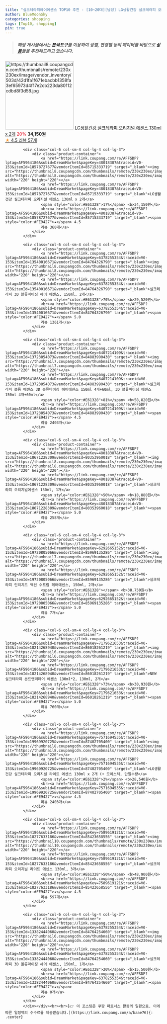 ```yaml
---
title: "실크테라피헤어에센스 TOP10 추천 - [10~20대][남성] LG생활건강 실크테라피 오리지널 에센스 130ml x 2개"
author: BlueMoonSky
categories: shopping
tags: [Top10, shopping]
pin: true
---
```


> ##### 해당 게시물에서는 [**분석도구**](https://itemscout.io/)를 이용하여 **성별**, **연령별** 등의 데이터를 바탕으로 [**상품**](https://link.coupang.com/a/baae76)들을 추천해드리고 있습니다.
<div class="container"><div class="row">
            <div class="col-6 col-sm-4 col-lg-4 col-lg-3">
                <div class="product-container">
                    <a href="https://link.coupang.com/re/AFFSDP?lptag=AF5964186&subid=DreamMarket&pageKey=48018387&traceid=V0-153&itemId=18578727677&vendorItemId=85715333719" target="_blank"><img src="https://thumbnail8.coupangcdn.com/thumbnails/remote/230x230ex/image/vendor_inventory/503d/42d1fa1f671ebacbb1358fa3ef65973d4f17e2cb223da80112cdbd8f3d58.jpg" alt="https://thumbnail8.coupangcdn.com/thumbnails/remote/230x230ex/image/vendor_inventory/503d/42d1fa1f671ebacbb1358fa3ef65973d4f17e2cb223da80112cdbd8f3d58.jpg" width="220" height="220"></a>
                    <a href="https://link.coupang.com/re/AFFSDP?lptag=AF5964186&subid=DreamMarket&pageKey=48018387&traceid=V0-153&itemId=18578727677&vendorItemId=85715333719" target="_blank">LG생활건강 실크테라피 오리지널 에센스 130ml x 2개</a>
                    <span style="color:#E61328">20%</span> <b>34,150원</b>
                    <br><a href="https://link.coupang.com/re/AFFSDP?lptag=AF5964186&subid=DreamMarket&pageKey=48018387&traceid=V0-153&itemId=18578727677&vendorItemId=85715333719" target="_blank"><span style="color:#FE9427">★</span> 4.5
                    리뷰 57개</a>
                </div>
            </div>
            
            <div class="col-6 col-sm-4 col-lg-4 col-lg-3">
                <div class="product-container">
                    <a href="https://link.coupang.com/re/AFFSDP?lptag=AF5964186&subid=DreamMarket&pageKey=48018387&traceid=V0-153&itemId=18578727677&vendorItemId=85715333719" target="_blank"><img src="https://thumbnail8.coupangcdn.com/thumbnails/remote/230x230ex/image/vendor_inventory/503d/42d1fa1f671ebacbb1358fa3ef65973d4f17e2cb223da80112cdbd8f3d58.jpg" alt="https://thumbnail8.coupangcdn.com/thumbnails/remote/230x230ex/image/vendor_inventory/503d/42d1fa1f671ebacbb1358fa3ef65973d4f17e2cb223da80112cdbd8f3d58.jpg" width="220" height="220"></a>
                    <a href="https://link.coupang.com/re/AFFSDP?lptag=AF5964186&subid=DreamMarket&pageKey=48018387&traceid=V0-153&itemId=18578727677&vendorItemId=85715333719" target="_blank">LG생활건강 실크테라피 오리지널 에센스 130ml x 2개</a>
                    <span style="color:#E61328">17%</span> <b>34,150원</b>
                    <br><a href="https://link.coupang.com/re/AFFSDP?lptag=AF5964186&subid=DreamMarket&pageKey=48018387&traceid=V0-153&itemId=18578727677&vendorItemId=85715333719" target="_blank"><span style="color:#FE9427">★</span> 4.5
                    리뷰 360개</a>
                </div>
            </div>
            
            <div class="col-6 col-sm-4 col-lg-4 col-lg-3">
                <div class="product-container">
                    <a href="https://link.coupang.com/re/AFFSDP?lptag=AF5964186&subid=DreamMarket&pageKey=6378255354&traceid=V0-153&itemId=13540016671&vendorItemId=84764326790" target="_blank"><img src="https://thumbnail8.coupangcdn.com/thumbnails/remote/230x230ex/image/vendor_inventory/624f/a0a1669323a2dcc94d839b979a045a480ecba22152a55e32acee6164d156.jpg" alt="https://thumbnail8.coupangcdn.com/thumbnails/remote/230x230ex/image/vendor_inventory/624f/a0a1669323a2dcc94d839b979a045a480ecba22152a55e32acee6164d156.jpg" width="220" height="220"></a>
                    <a href="https://link.coupang.com/re/AFFSDP?lptag=AF5964186&subid=DreamMarket&pageKey=6378255354&traceid=V0-153&itemId=13540016671&vendorItemId=84764326790" target="_blank">실크테라피 3D 볼류마이징 헤어 에센스, 150ml, 2개</a>
                    <span style="color:#E61328">70%</span> <b>29,520원</b>
                    <br><a href="https://link.coupang.com/re/AFFSDP?lptag=AF5964186&subid=DreamMarket&pageKey=6378255354&traceid=V0-153&itemId=13540016671&vendorItemId=84764326790" target="_blank"><span style="color:#FE9427">★</span> 5.0
                    리뷰 1361개</a>
                </div>
            </div>
            
            <div class="col-6 col-sm-4 col-lg-4 col-lg-3">
                <div class="product-container">
                    <a href="https://link.coupang.com/re/AFFSDP?lptag=AF5964186&subid=DreamMarket&pageKey=6407214109&traceid=V0-153&itemId=13723854073&vendorItemId=84883990430" target="_blank"><img src="https://thumbnail7.coupangcdn.com/thumbnails/remote/230x230ex/image/vendor_inventory/d374/eed4052b2779c35b1c97595945ef556ed7399578a7753a3f1f8261ab2c7b.jpg" alt="https://thumbnail7.coupangcdn.com/thumbnails/remote/230x230ex/image/vendor_inventory/d374/eed4052b2779c35b1c97595945ef556ed7399578a7753a3f1f8261ab2c7b.jpg" width="220" height="220"></a>
                    <a href="https://link.coupang.com/re/AFFSDP?lptag=AF5964186&subid=DreamMarket&pageKey=6407214109&traceid=V0-153&itemId=13723854073&vendorItemId=84883990430" target="_blank">실크테라피 볼륨 에센스 3D 볼류마이징 헤어에센스 150ml 4개+60ml, 3D 볼류마이징 에센스 150ml 4개+60ml</a>
                    <span style="color:#E61328">81%</span> <b>58,820원</b>
                    <br><a href="https://link.coupang.com/re/AFFSDP?lptag=AF5964186&subid=DreamMarket&pageKey=6407214109&traceid=V0-153&itemId=13723854073&vendorItemId=84883990430" target="_blank"><span style="color:#FE9427">★</span> 4.5
                    리뷰 2403개</a>
                </div>
            </div>
            
            <div class="col-6 col-sm-4 col-lg-4 col-lg-3">
                <div class="product-container">
                    <a href="https://link.coupang.com/re/AFFSDP?lptag=AF5964186&subid=DreamMarket&pageKey=48018387&traceid=V0-153&itemId=18671228309&vendorItemId=80353960018" target="_blank"><img src="https://thumbnail8.coupangcdn.com/thumbnails/remote/230x230ex/image/vendor_inventory/4b60/6432972267b4c99bbf268c2f90a43ea8b891c4d983d6f4b8154b3ecb3af4.jpg" alt="https://thumbnail8.coupangcdn.com/thumbnails/remote/230x230ex/image/vendor_inventory/4b60/6432972267b4c99bbf268c2f90a43ea8b891c4d983d6f4b8154b3ecb3af4.jpg" width="220" height="220"></a>
                    <a href="https://link.coupang.com/re/AFFSDP?lptag=AF5964186&subid=DreamMarket&pageKey=48018387&traceid=V0-153&itemId=18671228309&vendorItemId=80353960018" target="_blank">실크테라피 오리지널에센스 130ml, 1개</a>
                    <span style="color:#E61328">50%</span> <b>18,880원</b>
                    <br><a href="https://link.coupang.com/re/AFFSDP?lptag=AF5964186&subid=DreamMarket&pageKey=48018387&traceid=V0-153&itemId=18671228309&vendorItemId=80353960018" target="_blank"><span style="color:#FE9427">★</span> 5.0
                    리뷰 258개</a>
                </div>
            </div>
            
            <div class="col-6 col-sm-4 col-lg-4 col-lg-3">
                <div class="product-container">
                    <a href="https://link.coupang.com/re/AFFSDP?lptag=AF5964186&subid=DreamMarket&pageKey=6292665152&traceid=V0-153&itemId=19720805066&vendorItemId=85969135286" target="_blank"><img src="https://thumbnail7.coupangcdn.com/thumbnails/remote/230x230ex/image/vendor_inventory/980b/2bd236ecd3ab644fdad433599f5e9f52131bfcaf77faefb3f6da8396d52d.jpg" alt="https://thumbnail7.coupangcdn.com/thumbnails/remote/230x230ex/image/vendor_inventory/980b/2bd236ecd3ab644fdad433599f5e9f52131bfcaf77faefb3f6da8396d52d.jpg" width="220" height="220"></a>
                    <a href="https://link.coupang.com/re/AFFSDP?lptag=AF5964186&subid=DreamMarket&pageKey=6292665152&traceid=V0-153&itemId=19720805066&vendorItemId=85969135286" target="_blank">실크테라피 인리치드 액션 수프림 헤어에센스, 150ml, 2개</a>
                    <span style="color:#E61328"></span> <b>38,750원</b>
                    <br><a href="https://link.coupang.com/re/AFFSDP?lptag=AF5964186&subid=DreamMarket&pageKey=6292665152&traceid=V0-153&itemId=19720805066&vendorItemId=85969135286" target="_blank"><span style="color:#FE9427">★</span> 5.0
                    리뷰 7개</a>
                </div>
            </div>
            
            <div class="col-6 col-sm-4 col-lg-4 col-lg-3">
                <div class="product-container">
                    <a href="https://link.coupang.com/re/AFFSDP?lptag=AF5964186&subid=DreamMarket&pageKey=7179621653&traceid=V0-153&itemId=18214268940&vendorItemId=86018261219" target="_blank"><img src="https://thumbnail6.coupangcdn.com/thumbnails/remote/230x230ex/image/vendor_inventory/92bb/42769d63cb0146c55ea43269e34286bb0d0419ce37a1b41ced32c89aa28d.jpg" alt="https://thumbnail6.coupangcdn.com/thumbnails/remote/230x230ex/image/vendor_inventory/92bb/42769d63cb0146c55ea43269e34286bb0d0419ce37a1b41ced32c89aa28d.jpg" width="220" height="220"></a>
                    <a href="https://link.coupang.com/re/AFFSDP?lptag=AF5964186&subid=DreamMarket&pageKey=7179621653&traceid=V0-153&itemId=18214268940&vendorItemId=86018261219" target="_blank">NEW 실크테라피 본드앤리페어 에센스 130ml*2, 130ml, 2개</a>
                    <span style="color:#E61328">73%</span> <b>30,930원</b>
                    <br><a href="https://link.coupang.com/re/AFFSDP?lptag=AF5964186&subid=DreamMarket&pageKey=7179621653&traceid=V0-153&itemId=18214268940&vendorItemId=86018261219" target="_blank"><span style="color:#FE9427">★</span> 5.0
                    리뷰 760개</a>
                </div>
            </div>
            
            <div class="col-6 col-sm-4 col-lg-4 col-lg-3">
                <div class="product-container">
                    <a href="https://link.coupang.com/re/AFFSDP?lptag=AF5964186&subid=DreamMarket&pageKey=7571694535&traceid=V0-153&itemId=19969920725&vendorItemId=87402705400" target="_blank"><img src="https://thumbnail8.coupangcdn.com/thumbnails/remote/230x230ex/image/vendor_inventory/5af8/6580b85c1aed85a700b58b185938b95c2faae23e5e94ba47bd813f77fb9e.jpg" alt="https://thumbnail8.coupangcdn.com/thumbnails/remote/230x230ex/image/vendor_inventory/5af8/6580b85c1aed85a700b58b185938b95c2faae23e5e94ba47bd813f77fb9e.jpg" width="220" height="220"></a>
                    <a href="https://link.coupang.com/re/AFFSDP?lptag=AF5964186&subid=DreamMarket&pageKey=7571694535&traceid=V0-153&itemId=19969920725&vendorItemId=87402705400" target="_blank">LG생활건강 실크테라피 오리지널 라이트 에센스 130ml x 2개 (+ 모이스처, 단일수량</a>
                    <span style="color:#E61328">2%</span> <b>28,540원</b>
                    <br><a href="https://link.coupang.com/re/AFFSDP?lptag=AF5964186&subid=DreamMarket&pageKey=7571694535&traceid=V0-153&itemId=19969920725&vendorItemId=87402705400" target="_blank"><span style="color:#FE9427">★</span> 4.5
                    리뷰 2403개</a>
                </div>
            </div>
            
            <div class="col-6 col-sm-4 col-lg-4 col-lg-3">
                <div class="product-container">
                    <a href="https://link.coupang.com/re/AFFSDP?lptag=AF5964186&subid=DreamMarket&pageKey=7589619121&traceid=V0-153&itemId=18277633186&vendorItemId=85423658556" target="_blank"><img src="https://thumbnail10.coupangcdn.com/thumbnails/remote/230x230ex/image/vendor_inventory/76d7/b3ef238e8bf18a4fafb2ee309b81b99caae77701fe9c635dd211ef601812.jpg" alt="https://thumbnail10.coupangcdn.com/thumbnails/remote/230x230ex/image/vendor_inventory/76d7/b3ef238e8bf18a4fafb2ee309b81b99caae77701fe9c635dd211ef601812.jpg" width="220" height="220"></a>
                    <a href="https://link.coupang.com/re/AFFSDP?lptag=AF5964186&subid=DreamMarket&pageKey=7589619121&traceid=V0-153&itemId=18277633186&vendorItemId=85423658556" target="_blank">실크테라피 오리지널 라이트 에센스 130ml, 3개</a>
                    <span style="color:#E61328">50%</span> <b>48,900원</b>
                    <br><a href="https://link.coupang.com/re/AFFSDP?lptag=AF5964186&subid=DreamMarket&pageKey=7589619121&traceid=V0-153&itemId=18277633186&vendorItemId=85423658556" target="_blank"><span style="color:#FE9427">★</span> 4.5
                    리뷰 597개</a>
                </div>
            </div>
            
            <div class="col-6 col-sm-4 col-lg-4 col-lg-3">
                <div class="product-container">
                    <a href="https://link.coupang.com/re/AFFSDP?lptag=AF5964186&subid=DreamMarket&pageKey=6378255354&traceid=V0-153&itemId=13382444060&vendorItemId=84764254660" target="_blank"><img src="https://thumbnail6.coupangcdn.com/thumbnails/remote/230x230ex/image/vendor_inventory/3b81/ee6a0370ce4c1d8783d380b1583bda5203e77f2ecdcbe9728669f0756d23.jpg" alt="https://thumbnail6.coupangcdn.com/thumbnails/remote/230x230ex/image/vendor_inventory/3b81/ee6a0370ce4c1d8783d380b1583bda5203e77f2ecdcbe9728669f0756d23.jpg" width="220" height="220"></a>
                    <a href="https://link.coupang.com/re/AFFSDP?lptag=AF5964186&subid=DreamMarket&pageKey=6378255354&traceid=V0-153&itemId=13382444060&vendorItemId=84764254660" target="_blank">실크테라피 3D 볼류마이징 헤어 에센스, 150ml, 1개</a>
                    <span style="color:#E61328">20%</span> <b>15,500원</b>
                    <br><a href="https://link.coupang.com/re/AFFSDP?lptag=AF5964186&subid=DreamMarket&pageKey=6378255354&traceid=V0-153&itemId=13382444060&vendorItemId=84764254660" target="_blank"><span style="color:#FE9427">★</span> 
                    리뷰 0개</a>
                </div>
            </div>
            </div></div><br><br>[👉 이 포스팅은 쿠팡 파트너스 활동의 일환으로, 이에 따른 일정액의 수수료를 제공받습니다.](https://link.coupang.com/a/baae76){: .center}
